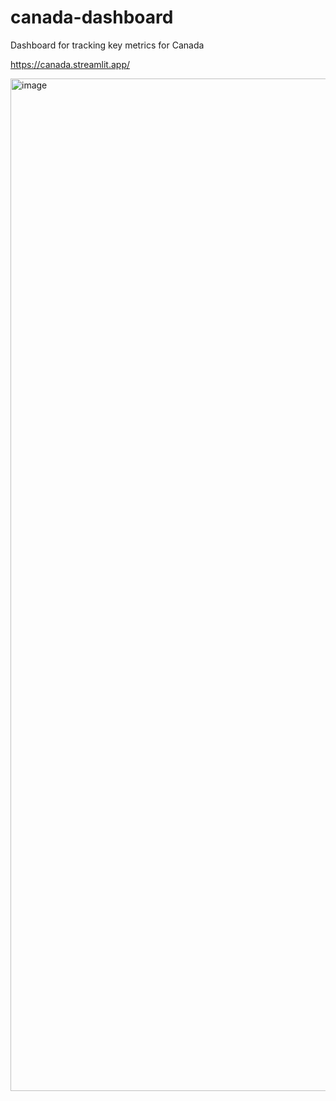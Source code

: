 # canada-dashboard
Dashboard for tracking key metrics for Canada

https://canada.streamlit.app/

<img width="1620" alt="image" src="https://github.com/parker84/canada-dashboard/assets/12496987/5078cd88-75a6-4c28-a15c-33b045690ece">
